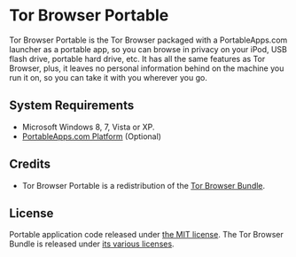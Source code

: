# Tor Browser Portable

Tor Browser Portable is the Tor Browser packaged with a PortableApps.com launcher as a portable app, so you can browse in privacy on your iPod, USB flash drive, portable hard drive, etc. It has all the same features as Tor Browser, plus, it leaves no personal information behind on the machine you run it on, so you can take it with you wherever you go.

## System Requirements

* Microsoft Windows 8, 7, Vista or XP.
* [PortableApps.com Platform](http://portableapps.com/download) (Optional)

## Credits

* Tor Browser Portable is a redistribution of the [Tor Browser Bundle](https://www.torproject.org/projects/torbrowser.html).

## License

Portable application code released under [the MIT license](LICENSE). The Tor Browser Bundle is released under [its various licenses](TorBrowserPortable/App/TorBrowser/TorBrowser/Docs/Licenses).
